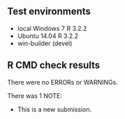 ## Test environments
* local Windows 7 R 3.2.2
* Ubuntu 14.04 R 3.2.2
* win-builder (devel)

## R CMD check results

There were no ERRORs or WARNINGs.

There was 1 NOTE:

* This is a new submission.
